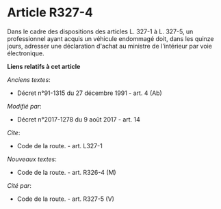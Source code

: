 # Article R327-4

Dans le cadre des dispositions des articles L. 327-1 à L. 327-5, un professionnel ayant acquis un véhicule endommagé doit,
dans les quinze jours, adresser une déclaration d'achat au ministre de l'intérieur par voie électronique.

**Liens relatifs à cet article**

_Anciens textes_:

  - Décret n°91-1315 du 27 décembre 1991 - art. 4 (Ab)

_Modifié par_:

  - Décret n°2017-1278 du 9 août 2017 - art. 14

_Cite_:

  - Code de la route. - art. L327-1

_Nouveaux textes_:

  - Code de la route. - art. R326-4 (M)

_Cité par_:

  - Code de la route. - art. R327-5 (V)
